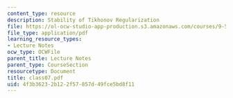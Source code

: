 ```yaml
---
content_type: resource
description: Stability of Tikhonov Regularization
file: https://ol-ocw-studio-app-production.s3.amazonaws.com/courses/9-520-statistical-learning-theory-and-applications-spring-2003/4f3b36232b122f57857d49fce5bd8f11_class07.pdf
file_type: application/pdf
learning_resource_types:
- Lecture Notes
ocw_type: OCWFile
parent_title: Lecture Notes
parent_type: CourseSection
resourcetype: Document
title: class07.pdf
uid: 4f3b3623-2b12-2f57-857d-49fce5bd8f11
---
```

